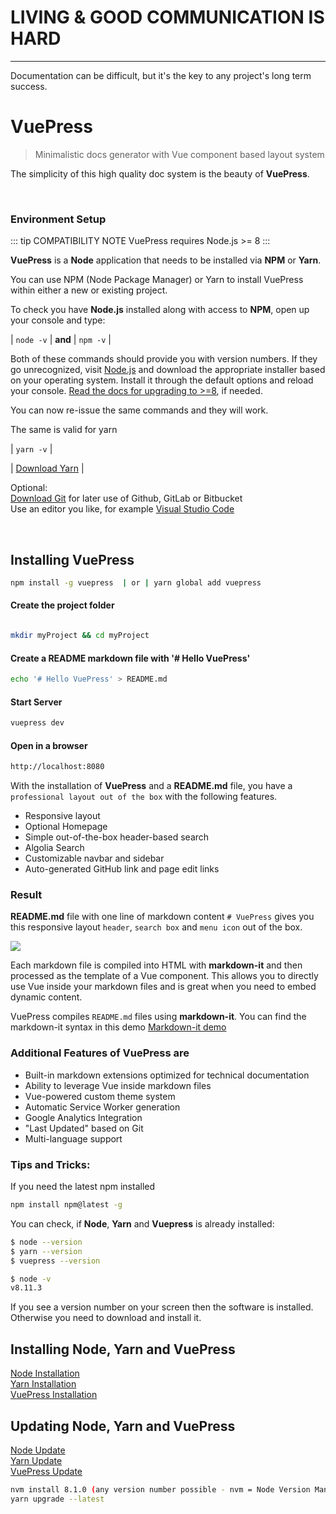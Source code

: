 # LIVING & GOOD COMMUNICATION IS HARD
- - -
Documentation can be difficult, but it's the key to any project's long term success.

# VuePress  


> Minimalistic docs generator with Vue component based layout system  
  
The simplicity of this high quality doc system is the beauty of **VuePress**.  

<br />  


### Environment Setup

::: tip COMPATIBILITY NOTE
VuePress requires Node.js >= 8
:::
 
**VuePress** is a **Node** application that needs to be installed via **NPM** or **Yarn**.

You can use NPM (Node Package Manager) or Yarn to install VuePress within either a new or existing project. 

To check you have **Node.js** installed along with access to **NPM**, open up your console and type:  

| `node -v` | **and** | `npm -v` |  

Both of these commands should provide you with version numbers. If they go unrecognized, visit [Node.js](https://nodejs.org/en/) 
and download the appropriate installer based on your operating system. Install it through the default options and reload your console.
[Read the docs for upgrading to >=8](https://www.npmjs.com/get-npm), if needed.  

You can now re-issue the same commands and they will work. 

The same is valid for yarn  

| `yarn -v` |

| [Download Yarn](https://yarnpkg.com/lang/en/docs/install/#windows-stable) |   


Optional:  
[Download Git](https://git-scm.com/downloads) for later use of Github, GitLab or Bitbucket  
Use an editor you like, for example [Visual Studio Code](https://code.visualstudio.com/download)  

<br />  



## Installing VuePress  
 

```bash
npm install -g vuepress  | or | yarn global add vuepress
``` 

#### Create the project folder

```bash

mkdir myProject && cd myProject  
```  

#### Create a README markdown file with **'# Hello VuePress'**

```bash
echo '# Hello VuePress' > README.md
```  

#### Start Server
```bash  
vuepress dev  
``` 

#### Open in a browser  
```bash
http://localhost:8080
```

With the installation of **VuePress** and a **README.md** file, you have a `professional layout out of the box` with the following features.

- Responsive layout
- Optional Homepage
- Simple out-of-the-box header-based search
- Algolia Search
- Customizable navbar and sidebar
- Auto-generated GitHub link and page edit links

### Result

**README.md** file with one line of markdown content `# VuePress`
gives you this responsive layout `header`, `search box` and `menu icon` out of the box.

<img src="http://res.cloudinary.com/iicamp/image/upload/v1530689700/VuePress/Group_1_2x.png" />

Each markdown file is compiled into HTML with **markdown-it** and then processed as the template of a Vue component. This allows you to directly use Vue inside your markdown files and is great when you need to embed dynamic content.

VuePress compiles `README.md` files using **markdown-it**. You can find the markdown-it syntax in this demo
[Markdown-it demo](https://markdown-it.github.io/)

### Additional Features of VuePress are

- Built-in markdown extensions optimized for technical documentation
- Ability to leverage Vue inside markdown files
- Vue-powered custom theme system
- Automatic Service Worker generation
- Google Analytics Integration
- "Last Updated" based on Git
- Multi-language support


### Tips and Tricks:

If you need the latest npm installed

```bash
npm install npm@latest -g
```


You can check, if **Node**, **Yarn** and **Vuepress** is already installed:

```bash
$ node --version  
$ yarn --version  
$ vuepress --version
```

```bash
$ node -v  
v8.11.3
```

If you see a version number on your screen then the software is installed.  
Otherwise you need to download and install it.

## Installing Node, Yarn and VuePress

[Node Installation](https://nodejs.org/en/download/)  
[Yarn Installation](https://yarnpkg.com/lang/en/docs/install/#windows-stable)  
[VuePress Installation](https://www.npmjs.com/package/vuepress)

## Updating Node, Yarn and VuePress

[Node Update](https://nodejs.org/en/)  
[Yarn Update](https://yarnpkg.com/en/docs/cli/upgrade)  
[VuePress Update](https://www.npmjs.com/package/vuepress)

```bash
nvm install 8.1.0 (any version number possible - nvm = Node Version Manager)
yarn upgrade --latest
```
